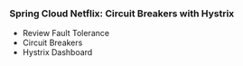 <!-- .element: class="toc" -->

### Spring Cloud Netflix: Circuit Breakers with Hystrix

* Review Fault Tolerance <!-- .element: class="current-item" -->
* Circuit Breakers
* Hystrix Dashboard


<i class="fa fa-cloud fa-lg"></i>

